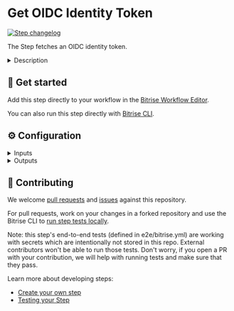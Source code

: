 # Get OIDC Identity Token

[![Step changelog](https://shields.io/github/v/release/bitrise-steplib/bitrise-step-get-identity-token?include_prereleases&label=changelog&color=blueviolet)](https://github.com/bitrise-steplib/bitrise-step-get-identity-token/releases)

The Step fetches an OIDC identity token.

<details>
<summary>Description</summary>

The Step fetches an OIDC identity token.

The token can be used to authenticate with services that support OIDC tokens, such as Google Cloud, AWS, Azure or others.
This allows secure, token-based authentication without the need to manage long-lived credentials.
</details>

## 🧩 Get started

Add this step directly to your workflow in the [Bitrise Workflow Editor](https://devcenter.bitrise.io/steps-and-workflows/steps-and-workflows-index/).

You can also run this step directly with [Bitrise CLI](https://github.com/bitrise-io/bitrise).

## ⚙️ Configuration

<details>
<summary>Inputs</summary>

| Key | Description | Flags | Default |
| --- | --- | --- | --- |
| `subject` | The subject for the identity token.  This could be the email or unique identifier of the user or service account for whom the token is being generated. | required |  |
| `audience` | The audience for the identity token.  This could be the URL of the service you want to access with the token or a specific identifier provided by the service. | required |  |
| `build_url` | Unique build URL of this build on Bitrise.io.  By default the step will use the Bitrise API. | required | `$BITRISE_BUILD_URL` |
| `build_api_token` | The build's API Token for the build on Bitrise.io  This will be used to communicate with the Bitrise API | required, sensitive | `$BITRISE_BUILD_API_TOKEN` |
| `verbose` | Enable logging additional information for debugging. | required | `false` |
</details>

<details>
<summary>Outputs</summary>

| Environment Variable | Description |
| --- | --- |
| `BITRISE_IDENTITY_TOKEN` | The newly generated identity token. |
</details>

## 🙋 Contributing

We welcome [pull requests](https://github.com/bitrise-steplib/bitrise-step-get-identity-token/pulls) and [issues](https://github.com/bitrise-steplib/bitrise-step-get-identity-token/issues) against this repository.

For pull requests, work on your changes in a forked repository and use the Bitrise CLI to [run step tests locally](https://devcenter.bitrise.io/bitrise-cli/run-your-first-build/).

Note: this step's end-to-end tests (defined in e2e/bitrise.yml) are working with secrets which are intentionally not stored in this repo. External contributors won't be able to run those tests. Don't worry, if you open a PR with your contribution, we will help with running tests and make sure that they pass.

Learn more about developing steps:

- [Create your own step](https://devcenter.bitrise.io/contributors/create-your-own-step/)
- [Testing your Step](https://devcenter.bitrise.io/contributors/testing-and-versioning-your-steps/)
